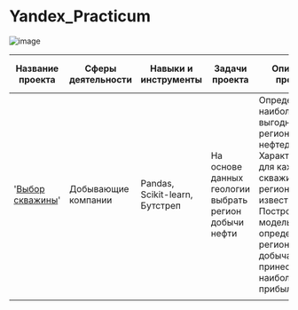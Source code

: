 

# Yandex_Practicum

![image](https://user-images.githubusercontent.com/99074177/235997371-83c300d3-a976-47f7-b927-3b1381963c3a.png)



| Название проекта  | Сферы деятельности | Навыки и инструменты | Задачи проекта | Описание проекта | Ключевы слова проекта| 
| ----------------- | ------------------ | -------------------- | -------------- | ---------------- | -------------------- | 
| '[Выбор скважины](https://github.com/NikMaNik/Yandex_Practicum/tree/main/Choosing-a-location-for-a-well)' | Добывающие компании |Pandas, Scikit-learn, Бутстреп |На основе данных геологии выбрать регион добычи нефти |  Определение наиболее выгодного региона нефтедобычи: Характеристики для каждой скважины в регионе уже известны. Постройте модель для определения региона, где добыча принесёт наибольшую прибыль.| Регрессия, разработка бизнес-модели, бутстреп| 
|                   |                    |                      |                |                  |                      | 
 
